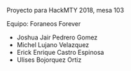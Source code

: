 Proyecto para HackMTY 2018, mesa 103

Equipo: Foraneos Forever
- Joshua Jair Pedrero Gomez
- Michel Lujano Velazquez
- Erick Enrique Castro Espinosa
- Ulises Bojorquez Ortiz